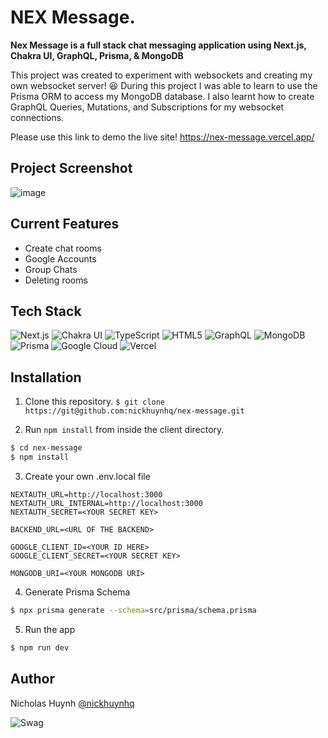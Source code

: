# NEX Message.

**Nex Message is a full stack chat messaging application using Next.js, Chakra UI, GraphQL, Prisma, & MongoDB**

This project was created to experiment with websockets and creating my own websocket server! 😆
During this project I was able to learn to use the Prisma ORM to access my MongoDB database.
I also learnt how to create GraphQL Queries, Mutations, and Subscriptions for my websocket connections.

Please use this link to demo the live site!
https://nex-message.vercel.app/

## Project Screenshot
![image](https://user-images.githubusercontent.com/71597829/212443667-3e46fcdf-5b5b-4c93-9e8d-ed9dc7421bda.png)


## Current Features
- Create chat rooms
- Google Accounts 
- Group Chats
- Deleting rooms

## Tech Stack
![Next.js](https://img.shields.io/badge/Next-black?style=for-the-badge&logo=next.js&logoColor=white)
![Chakra UI](https://img.shields.io/static/v1?style=for-the-badge&message=Chakra+UI&color=319795&logo=Chakra+UI&logoColor=FFFFFF&label=)
![TypeScript](https://img.shields.io/badge/TypeScript-007ACC?style=for-the-badge&logo=typescript&logoColor=white)
![HTML5](https://img.shields.io/badge/HTML5-E34F26?style=for-the-badge&logo=html5&logoColor=white)
![GraphQL](https://img.shields.io/badge/-GraphQL-E10098?style=for-the-badge&logo=graphql&logoColor=white)
![MongoDB](https://img.shields.io/static/v1?style=for-the-badge&message=MongoDB&color=47A248&logo=MongoDB&logoColor=FFFFFF&label=)
![Prisma](https://img.shields.io/static/v1?style=for-the-badge&message=Prisma&color=2D3748&logo=Prisma&logoColor=FFFFFF&label=)
![Google Cloud](https://img.shields.io/badge/GoogleCloud-%234285F4.svg?style=for-the-badge&logo=google-cloud&logoColor=white)
![Vercel](https://img.shields.io/badge/vercel-%23000000.svg?style=for-the-badge&logo=vercel&logoColor=white)

## Installation

1. Clone this repository.
```$ git clone https://git@github.com:nickhuynhq/nex-message.git```


2. Run `npm install` from inside the client directory.
```bash
$ cd nex-message
$ npm install
```

3. Create your own .env.local file
```
NEXTAUTH_URL=http://localhost:3000
NEXTAUTH_URL_INTERNAL=http://localhost:3000
NEXTAUTH_SECRET=<YOUR SECRET KEY>

BACKEND_URL=<URL OF THE BACKEND>

GOOGLE_CLIENT_ID=<YOUR ID HERE>
GOOGLE_CLIENT_SECRET=<YOUR SECRET KEY>

MONGODB_URI=<YOUR MONGODB URI>
```

4. Generate Prisma Schema

```bash
$ npx prisma generate --schema=src/prisma/schema.prisma
```

5. Run the app

```bash
$ npm run dev
```

## Author

Nicholas Huynh [@nickhuynhq](https://github.com/nickhuynhq)

![Swag](http://ForTheBadge.com/images/badges/built-with-swag.svg)
